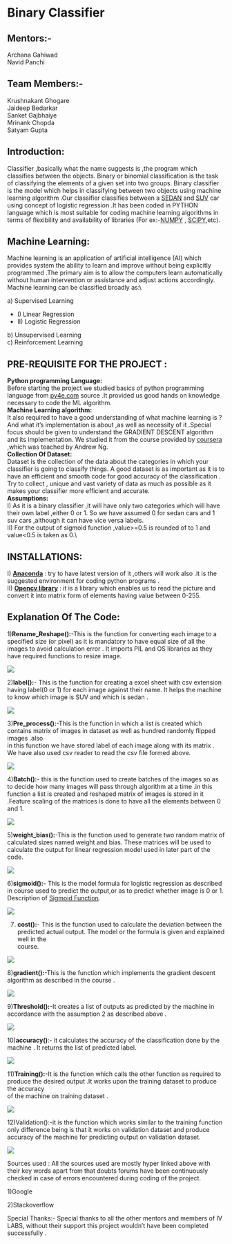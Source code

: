 # Binary  Classifier
## Mentors:- 
Archana Gahiwad\
Navid Panchi

##  Team Members:- 
Krushnakant Ghogare\
Jaideep Bedarkar             
Sanket Gajbhaiye\
Mrinank Chopda\
Satyam Gupta

## Introduction:
Classifier ,basically what the name suggests is ,the program which classifies between 
the objects. Binary or binomial classification is the task of classifying the elements of a given set into two groups. Binary classifier is the model which helps in classifying between two objects using machine learning algorithm .Our classifier classifies between a [SEDAN](https://www.cartrade.com/new-cars/sedan-cars/best-sedans-in-india) and [SUV](https://www.cartrade.com/new-cars/suv-cars/best-suvs-in-india) car using concept of logistic regression .It has been coded in PYTHON language which is most suitable for coding machine learning algorithms in terms of flexibility and availability of libraries (For ex:-[NUMPY](http://www.numpy.org/) ,   [SCIPY](https://www.scipy.org/),etc). 

## Machine Learning:
Machine learning is an application of  artificial intelligence (AI) which provides system the ability to learn and improve without being explicitly programmed .The primary aim is to allow the computers learn automatically without human intervention or assistance and adjust actions accordingly. Machine learning can be classified broadly  as:\

a) Supervised Learning
- I) Linear Regression
- II) Logistic Regression
                                            
b) Unsupervised Learning\
c) Reinforcement Learning

## PRE-REQUISITE FOR THE PROJECT :
**Python programming Language:**\
Before starting the project we studied basics of python programming language from 
[py4e.com](https://www.py4e.com/lessons) source .It provided us good hands on  knowledge necessary to code the ML algorithm.\
**Machine Learning algorithm:**\
It also required to have a good understanding of what machine learning is ?
And what it’s implementation is about ,as well as necessity of it .Special focus
should be  given to understand the GRADIENT DESCENT algorithm and its implementation. We studied it from the course provided by [coursera](https://www.coursera.org/learn/machine-learning) ,which was teached by Andrew Ng.\
**Collection Of Dataset:**\
Dataset is the  collection of the data about the categories in which your classifier
is going to classify things. A good dataset is as important  as  it is to have an efficient and smooth code for good accuracy of the classification . Try to collect , unique and vast variety of data as much as possible  as it makes your classifier more efficient and accurate.\
**Assumptions:**\
I) As it is a binary classifier ,it will have only two categories which will have their own label ,either 0 or 1.
So we have assumed 0 for sedan cars and 1 suv cars ,although it can have vice versa labels.\
II) For the output of sigmoid function ,value>=0.5 is rounded of to 1 and value<0.5 is taken as 0.\

## INSTALLATIONS:

I) **[Anaconda](https://anaconda.org/anaconda/python)**        :  try to have latest version of it ,others will work also .it is the suggested  environment for coding python programs .\
II) **[Opencv library](https://pypi.org/project/opencv-python/)** :   it is a library which enables us to read the picture                                      and convert  it into matrix form of  elements having  value between 0-255.  

 ## Explanation Of The Code:
 
1)**Rename_Reshape():**-This is the function for converting each image to a specified size (or   pixel) as it is mandatory to    have equal size of all the images  to avoid  calculation  error . It imports PIL and OS libraries as they have required       functions to resize image.


![](https://github.com/satyamgupta2708/binaryclassifier/blob/master/rename.png)

2)**label():**- This is the function for creating a excel sheet with csv extension having
                   label(0 or 1) for each image against their name. It helps the machine to 
                   know which image is SUV and which is sedan .
                   
![](https://github.com/satyamgupta2708/binaryclassifier/blob/master/csv.png)

3)**Pre_process():**-This is the function in which a list is created which contains matrix of
                            images in dataset as well as hundred randomly flipped images .also     
                            in this function we have stored label of each image along with its 
                          matrix . We have also used csv reader to read the csv file formed above.
                          
![](https://github.com/satyamgupta2708/binaryclassifier/blob/master/pre.png)   


4)**Batch():**- this is the function used to create batches of the images so as to decide how
                    many  images will pass through algorithm at a time .in this function a list is
                    created and reshaped matrix of images is stored in it .Feature scaling of the     matrices is done to have all the elements between 0 and 1.
                    
 ![](https://github.com/satyamgupta2708/binaryclassifier/blob/master/batch.png)
 
 5)**weight_bias():**-This is the function used to generate two random matrix of calculated
                             sizes named weight and bias. These matrices will be used to calculate 
                             the output for linear regression model used in later part of the code.

![](https://github.com/satyamgupta2708/binaryclassifier/blob/master/weight.png)

6)**sigmoid():**- This is the model formula for logistic regression as described in course
                       used to predict the output,or as to predict whether image is 0 or 1.
                      Description of [Sigmoid Function](https://en.wikipedia.org/wiki/Sigmoid_function).

 ![](https://github.com/satyamgupta2708/binaryclassifier/blob/master/sigmoid.png)  
 
 7) **cost():**- This is the function used to calculate the deviation between the predicted
                 actual output. The model or the formula is given and explained well  in the  
                 course. 
                 
 ![](https://github.com/satyamgupta2708/binaryclassifier/blob/master/cost.png)
 
 8)**gradient():**-This is the function which implements the gradient descent algorithm
                      as described in the course .
                      
 ![](https://github.com/satyamgupta2708/binaryclassifier/blob/master/gradient.png)
 
 9)**Threshold():**-It creates a list of outputs as predicted by the machine in accordance 
                        with the assumption 2 as described above .
          
 ![](https://github.com/satyamgupta2708/binaryclassifier/blob/master/threshold.png)                      
       
10)**accuracy()**:- it calculates the accuracy of the classification done by the machine .
                         It returns the list of predicted label.
 
 ![](https://github.com/satyamgupta2708/binaryclassifier/blob/master/accuracy.png)
 
11)**Training():**-It is the function which calls the other function as required to produce the 
                       desired output .It works upon the training dataset to produce the accuracy  
                      of the machine on training dataset .

![](https://github.com/satyamgupta2708/binaryclassifier/blob/master/training.png)


12)Validation():-it is the function which works similar to the training function only
                          difference being is that it works on validation dataset and produce 
                          accuracy of the machine for predicting output on validation dataset. 

![](https://github.com/satyamgupta2708/binaryclassifier/blob/master/validation.png)

Sources used :
All the sources used are mostly hyper linked above with their key words apart from that 
doubts forums have been continuously checked in case of errors encountered during coding of the project.


1)Google

2)Stackoverflow

Special Thanks:-
Special thanks to all the other mentors and members of IV LABS, without their support 
this project wouldn’t have been completed successfully .




 
